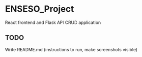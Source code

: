 # ENSESO_Project

React frontend and Flask API CRUD application

## TODO

Write README.md (instructions to run, make screenshots visible)